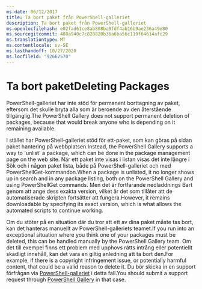 ```yaml
---
ms.date: 06/12/2017
title: Ta bort paket från PowerShell-galleriet
description: Ta bort paket från PowerShell-galleriet
ms.openlocfilehash: e02fad61ce8ab808ba9fdf4ab16b9ae236a49e80
ms.sourcegitcommit: 488a940c7c828820b36a6ba56c119f64614afc29
ms.translationtype: MT
ms.contentlocale: sv-SE
ms.lasthandoff: 10/27/2020
ms.locfileid: "92662570"
---
```

# <a name="deleting-packages"></a><span data-ttu-id="9e534-103">Ta bort paket</span><span class="sxs-lookup"><span data-stu-id="9e534-103">Deleting Packages</span></span>

<span data-ttu-id="9e534-104">PowerShell-galleriet har inte stöd för permanent borttagning av paket, eftersom det skulle bryta alla som är beroende av den återstående tillgänglig.</span><span class="sxs-lookup"><span data-stu-id="9e534-104">The PowerShell Gallery does not support permanent deletion of packages, because that would break anyone who is depending on it remaining available.</span></span>

<span data-ttu-id="9e534-105">I stället har PowerShell-galleriet stöd för ett-paket, som kan göras på sidan paket hantering på webbplatsen.</span><span class="sxs-lookup"><span data-stu-id="9e534-105">Instead, the PowerShell Gallery supports a way to 'unlist' a package, which can be done in the package management page on the web site.</span></span> <span data-ttu-id="9e534-106">När ett paket inte visas i listan visas det inte längre i Sök och i någon paket lista, både på PowerShell-galleriet och med PowerShellGet-kommandon.</span><span class="sxs-lookup"><span data-stu-id="9e534-106">When a package is unlisted, it no longer shows up in search and in any package listing, both on the PowerShell Gallery and using PowerShellGet commands.</span></span>
<span data-ttu-id="9e534-107">Men det är fortfarande nedladdnings Bart genom att ange dess exakta version, vilket är det som tillåter att de automatiserade skripten fortsätter att fungera.</span><span class="sxs-lookup"><span data-stu-id="9e534-107">However, it remains downloadable by specifying its exact version, which is what allows the automated scripts to continue working.</span></span>

<span data-ttu-id="9e534-108">Om du stöter på en situation där du tror att ett av dina paket måste tas bort, kan det hanteras manuellt av PowerShell-galleriets teamet.</span><span class="sxs-lookup"><span data-stu-id="9e534-108">If you run into an exceptional situation where you think one of your packages must be deleted, this can be handled manually by the PowerShell Gallery team.</span></span> <span data-ttu-id="9e534-109">Om det till exempel finns ett problem med upphovs rätts intrång eller potentiellt skadligt innehåll, kan det vara en giltig anledning att ta bort den.</span><span class="sxs-lookup"><span data-stu-id="9e534-109">For example, if there is a copyright infringement issue, or potentially harmful content, that could be a valid reason to delete it.</span></span> <span data-ttu-id="9e534-110">Du bör skicka in en support förfrågan via [PowerShell-galleriet](https://www.PowerShellGallery.com) i detta fall.</span><span class="sxs-lookup"><span data-stu-id="9e534-110">You should submit a support request through [PowerShell Gallery](https://www.PowerShellGallery.com) in that case.</span></span>
